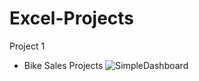 # Excel-Projects

Project 1
- Bike Sales Projects ![SimpleDashboard](https://github.com/suubmad/Excel-Projects/assets/29547973/e67a7639-165b-4218-98c3-a037f96c9e78)
